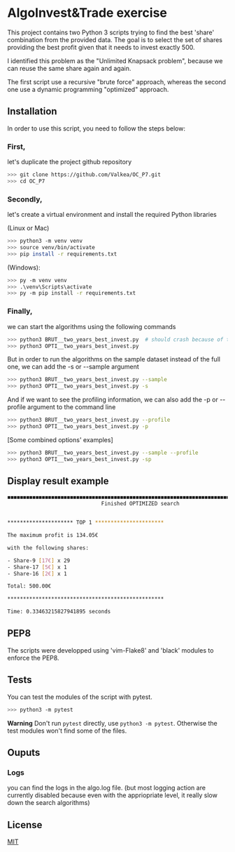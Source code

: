 # AlgoInvest&Trade exercise

This project contains two Python 3 scripts trying to find the best 'share' combination from the provided data.
The goal is to select the set of shares providing the best profit given that it needs to invest exactly 500.

I identified this problem as the "Unlimited Knapsack problem", because we can reuse the same share again and again.

The first script use a recursive "brute force" approach, whereas the second one use a dynamic programming "optimized" approach.

## Installation

In order to use this script, you need to follow the steps below:

### First, 
let's duplicate the project github repository

```bash
>>> git clone https://github.com/Valkea/OC_P7.git
>>> cd OC_P7
```

### Secondly,
let's create a virtual environment and install the required Python libraries

(Linux or Mac)
```bash
>>> python3 -m venv venv
>>> source venv/bin/activate
>>> pip install -r requirements.txt
```

(Windows):
```bash
>>> py -m venv venv
>>> .\venv\Scripts\activate
>>> py -m pip install -r requirements.txt
```

### Finally,
we can start the algorithms using the following commands

```bash
>>> python3 BRUT__two_years_best_invest.py  # should crash because of the maximum recursion limit
>>> python3 OPTI__two_years_best_invest.py
```

But in order to run the algorithms on the sample dataset instead of the full one, we can add the -s or --sample argument

```bash
>>> python3 BRUT__two_years_best_invest.py --sample
>>> python3 OPTI__two_years_best_invest.py -s
```

And if we want to see the profiling information, we can also add the -p or --profile argument to the command line
```bash
>>> python3 BRUT__two_years_best_invest.py --profile
>>> python3 OPTI__two_years_best_invest.py -p
```

[Some combined options' examples]
```bash
>>> python3 BRUT__two_years_best_invest.py --sample --profile 
>>> python3 OPTI__two_years_best_invest.py -sp
```

## Display result example

```bash
◼◼◼◼◼◼◼◼◼◼◼◼◼◼◼◼◼◼◼◼◼◼◼◼◼◼◼◼◼◼◼◼◼◼◼◼◼◼◼◼◼◼◼◼◼◼◼◼◼◼◼◼◼◼◼◼◼◼◼◼◼◼◼◼◼◼◼◼◼◼◼◼◼◼◼◼◼◼◼◼◼◼ 20/20 rows
                              Finished OPTIMIZED search


********************* TOP 1 **********************

The maximum profit is 134.05€ 

with the following shares:

- Share-9 [17€] x 29
- Share-17 [5€] x 1
- Share-16 [2€] x 1

Total: 500.00€

**************************************************

Time: 0.33463215827941895 seconds
```


## PEP8

The scripts were developped using 'vim-Flake8' and 'black' modules to enforce the PEP8.

## Tests
You can test the modules of the script with pytest.

```bash
>>> python3 -m pytest
```
**Warning**
Don't run `pytest` directly, use `python3 -m pytest`.
Otherwise the test modules won't find some of the files.

## Ouputs

### Logs
you can find the logs in the algo.log file.
(but most logging action are currently disabled because even with the appriopriate level, it really slow down the search algorithms)

## License
[MIT](https://choosealicense.com/licenses/mit/)
